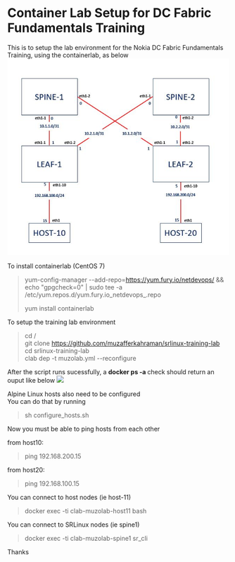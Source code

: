 <h1>Container Lab Setup for DC Fabric Fundamentals Training</h1>

This is to setup the lab environment for the Nokia DC Fabric Fundamentals Training, using the containerlab, as below
![](schema.JPG)


To install containerlab (CentOS 7)
> yum-config-manager --add-repo=https://yum.fury.io/netdevops/ && echo "gpgcheck=0" | 
> sudo tee -a /etc/yum.repos.d/yum.fury.io_netdevops_.repo <br>
>
> yum install containerlab

To setup the training lab environment
> cd / <br>
> git clone https://github.com/muzafferkahraman/srlinux-training-lab <br>
> cd srlinux-training-lab <br>
> clab dep -t muzolab.yml --reconfigure <br>

After the script runs sucessfully, a  <b>docker ps -a </b> check should return an ouput like below
![](containers.jpg)

Alpine Linux hosts also need to be configured <br>
You can do that by running 
> sh configure_hosts.sh

Now you must be able to ping hosts from each other <br>

from host10: 
>ping 192.168.200.15 

from host20: 
>ping 192.168.100.15 



You can connect to host nodes (ie host-11) 
> docker exec -ti clab-muzolab-host11 bash

You can connect to SRLinux nodes (ie spine1) 
> docker exec -ti clab-muzolab-spine1 sr_cli


Thanks 







